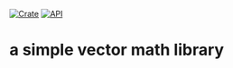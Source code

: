 [![Crate](https://img.shields.io/badge/crates.io-v0.2.0-orange.svg)](https://crates.io/crates/vecs)
[![API](https://img.shields.io/badge/docs-passing-green.svg)](https://docs.rs/vecs/0.2.0/vecs/)

# a simple vector math library
